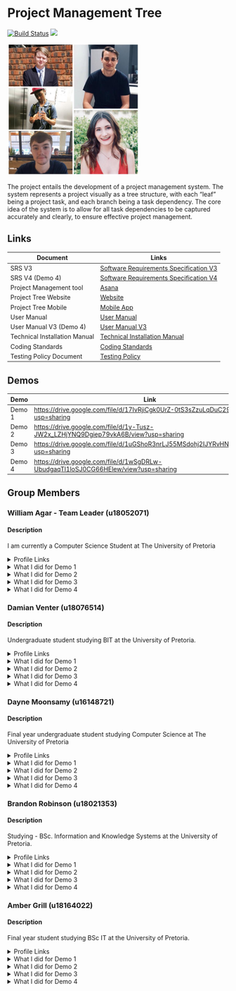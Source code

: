 # Project Management Tree 
[![Build Status](https://travis-ci.org/COS301-SE-2020/Project-Tree.svg?branch=master)](https://travis-ci.org/COS301-SE-2020/Project-Tree)
<a href="https://www.statuscake.com/" title="Website Uptime Monitoring"><img src="https://app.statuscake.com/button/index.php?Track=5661201&Days=1&Design=4" /></a>

<img src="group photo.jpg" width=300/>

The project entails the development of a project management system. The system represents a project visually as a tree structure, with each “leaf” being a project task, and each branch being a task dependency. The core idea of the system is to allow for all task dependencies to be captured accurately and clearly, to ensure effective project management.


## Links

| Document                      | Links                                                                                                                        |
| ----------------------------- | ---------------------------------------------------------------------------------------------------------------------------- |
| SRS V3                        | [Software Requirements Specification V3](https://drive.google.com/file/d/1xjLBOQCMQuwiLpBqkmlKaFXmSfa3HJSd/view?usp=sharing) |
| SRS V4 (Demo 4)               | [Software Requirements Specification V4](https://drive.google.com/file/d/1YYFLu-B00LBTEbkfmsM_Xz6z15AyEqzO/view?usp=sharing) |
| Project Management tool       | [Asana](https://app.asana.com/0/1175793006340426/board)                                                                      |
| Project Tree Website          | [Website](https://projecttree.herokuapp.com/)                                                                                |
| Project Tree Mobile           | [Mobile App](https://drive.google.com/file/d/1xgWt-K9mzN6L9JeMkQ-rF9eO_YAiVuRY/view?usp=sharing)                             |
| User Manual                   | [User Manual](https://drive.google.com/file/d/1I-THn5WdSYVK8owDEb2rAukejthtZ-Cy/view?usp=sharing)                            |
| User Manual V3 (Demo 4)       | [User Manual V3](https://drive.google.com/file/d/12UmHMPX538FCQwrbB4613TAVp9qVN6Tr/view?usp=sharing)                         |
| Technical Installation Manual | [Technical Installation Manual](https://drive.google.com/file/d/1ObufSIvrVCSqpog9ENT2ud-sVO8fbyo1/view?usp=sharing)          |
| Coding Standards              | [Coding Standards](https://drive.google.com/file/d/10XIZpqaFohxW8eiQM4hKsrCR_ZDSC-8K/view?usp=sharing)                       |
| Testing Policy Document       | [Testing Policy](https://drive.google.com/file/d/1sprpHY_Br0TLddgdWWLBVPwRhalveE-_/view?usp=sharing)                         |

## Demos

| Demo   | Link                                                                               |
| ------ | ---------------------------------------------------------------------------------- |
| Demo 1 | https://drive.google.com/file/d/17IvRjiCgk0UrZ-0tS3sZzuLqDuC2974h/view?usp=sharing |
| Demo 2 | https://drive.google.com/file/d/1y-Tusz-JW2x_LZHjYNQ9Dgiep79vkA6B/view?usp=sharing |
| Demo 3 | https://drive.google.com/file/d/1uGShoR3nrLJ55MSdohj2IJYRvHNAQEj0/view?usp=sharing |
| Demo 4 | https://drive.google.com/file/d/1wSgDRLw-UbudgaqTl1loSJ0CG66HElew/view?usp=sharing |

## Group Members

### William Agar - Team Leader (u18052071)

#### Description

I am currently a Computer Science Student at The University of Pretoria

<details><summary>Profile Links</summary>

- [GitHub Profile](https://github.com/Will-A897)
- [CV](https://will-a897.github.io/online-cv/)
- [LinkedIn](https://www.linkedin.com/in/william-agar-1b57521a7/)

</details>

<details><summary> What I did for Demo 1</summary>
  
  - Implemented update dependencies function
  - Implemented helper functions for above function (getSuccessorNodes, getPredecessorNodes, getDependencies, compareDates, addDays)

</details>
<details><summary> What I did for Demo 2</summary>
  
  - Implementation of progress dashboard
  - Implementation of react web app framework/routing
  
</details>
<details><summary> What I did for Demo 3</summary>
  
  - Caught up mobile app in terms of previous website functionality
  - Implemented server side handling of notifications
  - Implemented mobile client handling of notifications
  
</details>
<details><summary> What I did for Demo 4</summary>
  
  - Implemented project dashboard
  - Implemented search and filter 
  - Implemented Gantt Chart
  
</details>

### Damian Venter (u18076514)

#### Description

Undergraduate student studying BIT at the University of Pretoria.

<details><summary>Profile Links</summary>

- [GitHub Profile](https://github.com/Damian-Venter)
- [CV](https://damian-venter.github.io/cv/)
- [LinkedIn](https://www.linkedin.com/in/damian-venter-954429167/)

</details>

<details><summary> What I did for Demo 1</summary>
  
  - Implementation of API server
  - Set up hosting on grapheneDB and Heroku

</details>
<details><summary> What I did for Demo 2</summary>
  
  - Implementation of graphing/View Projects
  - Implementation of task progress
  
</details>
<details><summary> What I did for Demo 3</summary>
  
  - Caught up mobile app in terms of previous website functionality
  - Implemented functionality to assign people to tasks on the website
  
</details>
<details><summary> What I did for Demo 4</summary>
  
  - Implemented task views
  - Implemented assigning people mobile
  
</details>

### Dayne Moonsamy (u16148721)

#### Description

Final year undergraduate student studying Computer Science at The University of Pretoria

<details><summary>Profile Links</summary>

- [GitHub Profile](https://github.com/DayneSilver)
- [CV](https://daynesilver.github.io)
- [LinkedIn](https://www.linkedin.com/in/dayne-moonsamy-192a971a6/)

</details>
<details><summary> What I did for Demo 1</summary>
  
  - Implementation of deleting tasks
  - Implementation of deleting dependencies

</details>
<details><summary> What I did for Demo 2</summary>
  
  - Implementation of Create Projects
  - Implementation of Modals/forms for tasks 
  - Implementation of graphing/view project
  
</details>
<details><summary> What I did for Demo 3</summary>
  
  - Implemented user management (login/logout/register) for website
  - Implemented user management (login/logout/register) for mobile app
  - Implemented edit user preferences for website
  - Implemented edit user preferences for mobile app
  
</details>
<details><summary> What I did for Demo 4</summary>
  
  - Implemented profile pictures
  - Session management
  
</details>

### Brandon Robinson (u18021353)

#### Description

Studying - BSc. Information and Knowledge Systems at the University of Pretoria.

<details><summary>Profile Links</summary>

- [GitHub Profile](https://github.com/u18021353)
- [CV](https://u18021353.github.io)
- [LinkedIn](https://www.linkedin.com/in/brandon-robinson-6ab4751a5/)

</details>

<details><summary> What I did for Demo 1</summary>
  
  - Implementation of Update Tasks
  - Implementation of Update Task Dependencies

</details>
<details><summary> What I did for Demo 2</summary>
  
  - Implementation of Update Projects
  - Implementation of Modals/forms for dependencies and projects
  - Project page server call optimization
  
</details>
<details><summary> What I did for Demo 3</summary>
  
  - Redesign of the website including extra functionality 
  - Implementation of critical path feature
  - Implemented permissions throughout website
  
</details>
<details><summary> What I did for Demo 4</summary>
  
  - Implemented project and task duration
  - Web Styling
  - Implemented user permissions mobile
  
</details>

### Amber Grill (u18164022)

#### Description

Final year student studying BSc IT at the University of Pretoria.

<details><summary>Profile Links</summary>

- [GitHub Profile](https://github.com/u18164022)
- [CV](https://u18164022.github.io/online-cv)
- [LinkedIn](https://www.linkedin.com/in/amber-grill-49259a1a6/)

</details>
<details><summary> What I did for Demo 1</summary>
  
  - Implementation of Create Tasks
  - Implementation of Create Dependencies

</details>
<details><summary> What I did for Demo 2</summary>
  
  - Implementation of Delete Projects
  - Implementation and design of bootstrap UI for the web app
  
</details>
<details><summary> What I did for Demo 3</summary>
  
  - Redesign of the website  
  - Implemented web client handling of notifications
  
</details>
<details><summary> What I did for Demo 4</summary>
  
  - Implemented Calendar
  - Styling and Design Web
  
</details>
